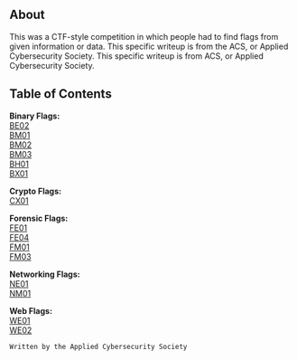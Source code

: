 ## About
This was a CTF-style competition in which people had to find flags from given information or data.
This specific writeup is from the ACS, or Applied Cybersecurity Society.
This specific writeup is from ACS, or Applied Cybersecurity Society.

## Table of Contents
**Binary Flags:**\
[BE02](./Binary/BE02.md)\
[BM01](./Binary/BM01.md)\
[BM02](./Binary/BM02.md)\
[BM03](./Binary/BM03.md)\
[BH01](./Binary/BH01.md)\
[BX01](./Binary/BX01.md)

**Crypto Flags:**\
[CX01](./Crypto/CX01.md)

**Forensic Flags:**\
[FE01](./Forensics/FE01.md)\
[FE04](./Forensics/FE04.md)\
[FM01](./Forensics/FM01.md)\
[FM03](./Forensics/FM03.md)

**Networking Flags:**\
[NE01](./Networking/NE01.md)\
[NM01](./Networking/NM01.md)

**Web Flags:**\
[WE01](./Web/WE01.md)\
[WE02](./Web/WE02.md)
```
Written by the Applied Cybersecurity Society
```
